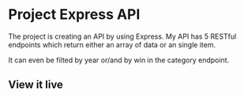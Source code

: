 # Project Express API

The project is creating an API by using Express. My API has 5 RESTful endpoints which return either an array of data or an single item.

It can even be filted by year or/and by win in the category endpoint.

## View it live
